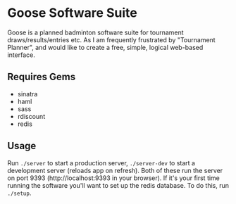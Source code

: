 Goose Software Suite
=======================

Goose is a planned badminton software suite for tournament draws/results/entries etc. As I am frequently frustrated by "Tournament Planner", and would like to create a free, simple, logical web-based interface.


Requires Gems
----------------

* sinatra
* haml
* sass
* rdiscount
* redis


Usage
--------

Run `./server` to start a production server, `./server-dev` to start a development server (reloads app on refresh). Both of these run the server on port 9393 (http://localhost:9393 in your browser). If it's your first time running the software you'll want to set up the redis database. To do this, run `./setup`.
